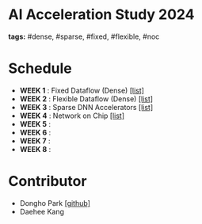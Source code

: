 AI Acceleration Study 2024
===

**tags:** #dense, #sparse, #fixed, #flexible, #noc

# Schedule
- **WEEK 1** : Fixed Dataflow (Dense) [[list]](https://parkdongho.github.io/paper-review/archive/?tags=architecture,dense)
- **WEEK 2** : Flexible Dataflow (Dense) [[list]](https://parkdongho.github.io/paper-review/archive/?tags=architecture,flex)
- **WEEK 3** : Sparse DNN Accelerators [[list]](https://parkdongho.github.io/paper-review/archive/?tags=architecture,sparse)
- **WEEK 4** : Network on Chip [[list]](https://parkdongho.github.io/paper-review/archive/?tags=architecture,noc)
- **WEEK 5** :
- **WEEK 6** :
- **WEEK 7** :
- **WEEK 8** : 

# Contributor
- Dongho Park [[github]](https://github.com/parkdongho)
- Daehee Kang 
